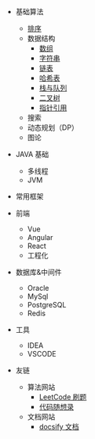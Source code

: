 - 基础算法

  - [排序](基础算法/排序.md)
  - 数据结构
    - [数组](基础算法/数组.md)
    - [字符串](基础算法/字符串.md)
    - [链表](基础算法/链表.md)
    - [哈希表](基础算法/哈希表.md)
    - [栈与队列](基础算法/栈与队列.md)
    - [二叉树](基础算法/二叉树.md)
    - [指针引用](基础算法/指针引用.md)
  - 搜索
  - 动态规划（DP）
  - 图论

- JAVA 基础

  - 多线程
  - JVM

- 常用框架

- 前端

  - Vue
  - Angular
  - React
  - 工程化

- 数据库&中间件

  - Oracle
  - MySql
  - PostgreSQL
  - Redis

- 工具

  - IDEA
  - VSCODE

- 友链
  - 算法网站
    - [LeetCode 刷题](https://doocs.gitee.io/leetcode/#/)
    - [代码随想录](https://programmercarl.com/)
  - 文档网站
    - [docsify 文档](https://docsify.js.org/#/zh-cn/custom-navbar)
